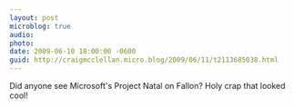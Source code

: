 ```yaml
---
layout: post
microblog: true
audio: 
photo: 
date: 2009-06-10 18:00:00 -0600
guid: http://craigmcclellan.micro.blog/2009/06/11/t2113685038.html
---
```

Did anyone see Microsoft's Project Natal on Fallon? Holy crap that looked cool!
